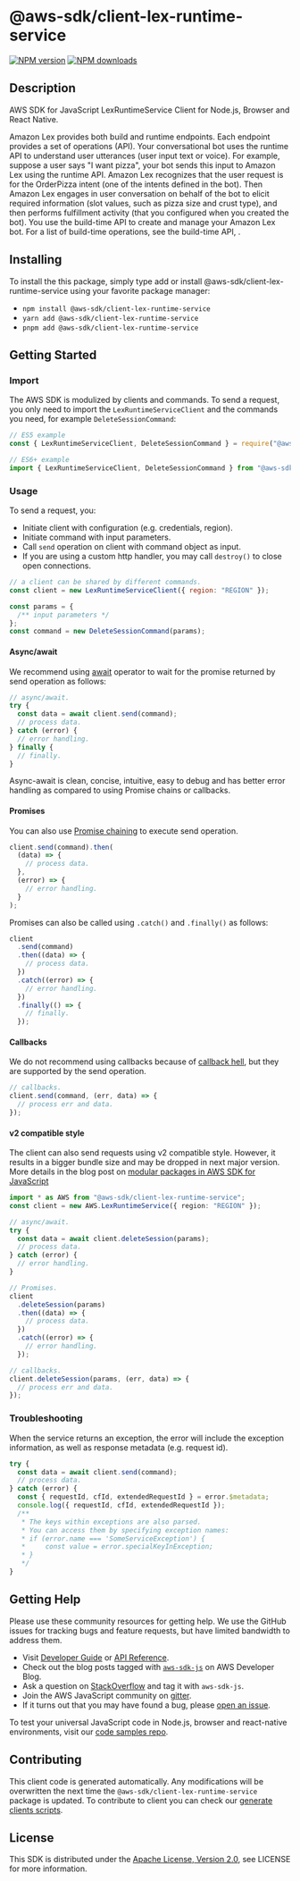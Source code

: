 <!-- generated file, do not edit directly -->

# @aws-sdk/client-lex-runtime-service

[![NPM version](https://img.shields.io/npm/v/@aws-sdk/client-lex-runtime-service/latest.svg)](https://www.npmjs.com/package/@aws-sdk/client-lex-runtime-service)
[![NPM downloads](https://img.shields.io/npm/dm/@aws-sdk/client-lex-runtime-service.svg)](https://www.npmjs.com/package/@aws-sdk/client-lex-runtime-service)

## Description

AWS SDK for JavaScript LexRuntimeService Client for Node.js, Browser and React Native.

<p>Amazon Lex provides both build and runtime endpoints. Each endpoint
provides a set of operations (API). Your conversational bot uses the
runtime API to understand user utterances (user input text or voice). For
example, suppose a user says "I want pizza", your bot sends this input to
Amazon Lex using the runtime API. Amazon Lex recognizes that the user
request is for the OrderPizza intent (one of the intents defined in the
bot). Then Amazon Lex engages in user conversation on behalf of the bot to
elicit required information (slot values, such as pizza size and crust
type), and then performs fulfillment activity (that you configured when
you created the bot). You use the build-time API to create and manage your
Amazon Lex bot. For a list of build-time operations, see the build-time
API, . </p>

## Installing

To install the this package, simply type add or install @aws-sdk/client-lex-runtime-service
using your favorite package manager:

- `npm install @aws-sdk/client-lex-runtime-service`
- `yarn add @aws-sdk/client-lex-runtime-service`
- `pnpm add @aws-sdk/client-lex-runtime-service`

## Getting Started

### Import

The AWS SDK is modulized by clients and commands.
To send a request, you only need to import the `LexRuntimeServiceClient` and
the commands you need, for example `DeleteSessionCommand`:

```js
// ES5 example
const { LexRuntimeServiceClient, DeleteSessionCommand } = require("@aws-sdk/client-lex-runtime-service");
```

```ts
// ES6+ example
import { LexRuntimeServiceClient, DeleteSessionCommand } from "@aws-sdk/client-lex-runtime-service";
```

### Usage

To send a request, you:

- Initiate client with configuration (e.g. credentials, region).
- Initiate command with input parameters.
- Call `send` operation on client with command object as input.
- If you are using a custom http handler, you may call `destroy()` to close open connections.

```js
// a client can be shared by different commands.
const client = new LexRuntimeServiceClient({ region: "REGION" });

const params = {
  /** input parameters */
};
const command = new DeleteSessionCommand(params);
```

#### Async/await

We recommend using [await](https://developer.mozilla.org/en-US/docs/Web/JavaScript/Reference/Operators/await)
operator to wait for the promise returned by send operation as follows:

```js
// async/await.
try {
  const data = await client.send(command);
  // process data.
} catch (error) {
  // error handling.
} finally {
  // finally.
}
```

Async-await is clean, concise, intuitive, easy to debug and has better error handling
as compared to using Promise chains or callbacks.

#### Promises

You can also use [Promise chaining](https://developer.mozilla.org/en-US/docs/Web/JavaScript/Guide/Using_promises#chaining)
to execute send operation.

```js
client.send(command).then(
  (data) => {
    // process data.
  },
  (error) => {
    // error handling.
  }
);
```

Promises can also be called using `.catch()` and `.finally()` as follows:

```js
client
  .send(command)
  .then((data) => {
    // process data.
  })
  .catch((error) => {
    // error handling.
  })
  .finally(() => {
    // finally.
  });
```

#### Callbacks

We do not recommend using callbacks because of [callback hell](http://callbackhell.com/),
but they are supported by the send operation.

```js
// callbacks.
client.send(command, (err, data) => {
  // process err and data.
});
```

#### v2 compatible style

The client can also send requests using v2 compatible style.
However, it results in a bigger bundle size and may be dropped in next major version. More details in the blog post
on [modular packages in AWS SDK for JavaScript](https://aws.amazon.com/blogs/developer/modular-packages-in-aws-sdk-for-javascript/)

```ts
import * as AWS from "@aws-sdk/client-lex-runtime-service";
const client = new AWS.LexRuntimeService({ region: "REGION" });

// async/await.
try {
  const data = await client.deleteSession(params);
  // process data.
} catch (error) {
  // error handling.
}

// Promises.
client
  .deleteSession(params)
  .then((data) => {
    // process data.
  })
  .catch((error) => {
    // error handling.
  });

// callbacks.
client.deleteSession(params, (err, data) => {
  // process err and data.
});
```

### Troubleshooting

When the service returns an exception, the error will include the exception information,
as well as response metadata (e.g. request id).

```js
try {
  const data = await client.send(command);
  // process data.
} catch (error) {
  const { requestId, cfId, extendedRequestId } = error.$metadata;
  console.log({ requestId, cfId, extendedRequestId });
  /**
   * The keys within exceptions are also parsed.
   * You can access them by specifying exception names:
   * if (error.name === 'SomeServiceException') {
   *     const value = error.specialKeyInException;
   * }
   */
}
```

## Getting Help

Please use these community resources for getting help.
We use the GitHub issues for tracking bugs and feature requests, but have limited bandwidth to address them.

- Visit [Developer Guide](https://docs.aws.amazon.com/sdk-for-javascript/v3/developer-guide/welcome.html)
  or [API Reference](https://docs.aws.amazon.com/AWSJavaScriptSDK/v3/latest/index.html).
- Check out the blog posts tagged with [`aws-sdk-js`](https://aws.amazon.com/blogs/developer/tag/aws-sdk-js/)
  on AWS Developer Blog.
- Ask a question on [StackOverflow](https://stackoverflow.com/questions/tagged/aws-sdk-js) and tag it with `aws-sdk-js`.
- Join the AWS JavaScript community on [gitter](https://gitter.im/aws/aws-sdk-js-v3).
- If it turns out that you may have found a bug, please [open an issue](https://github.com/aws/aws-sdk-js-v3/issues/new/choose).

To test your universal JavaScript code in Node.js, browser and react-native environments,
visit our [code samples repo](https://github.com/aws-samples/aws-sdk-js-tests).

## Contributing

This client code is generated automatically. Any modifications will be overwritten the next time the `@aws-sdk/client-lex-runtime-service` package is updated.
To contribute to client you can check our [generate clients scripts](https://github.com/aws/aws-sdk-js-v3/tree/main/scripts/generate-clients).

## License

This SDK is distributed under the
[Apache License, Version 2.0](http://www.apache.org/licenses/LICENSE-2.0),
see LICENSE for more information.
